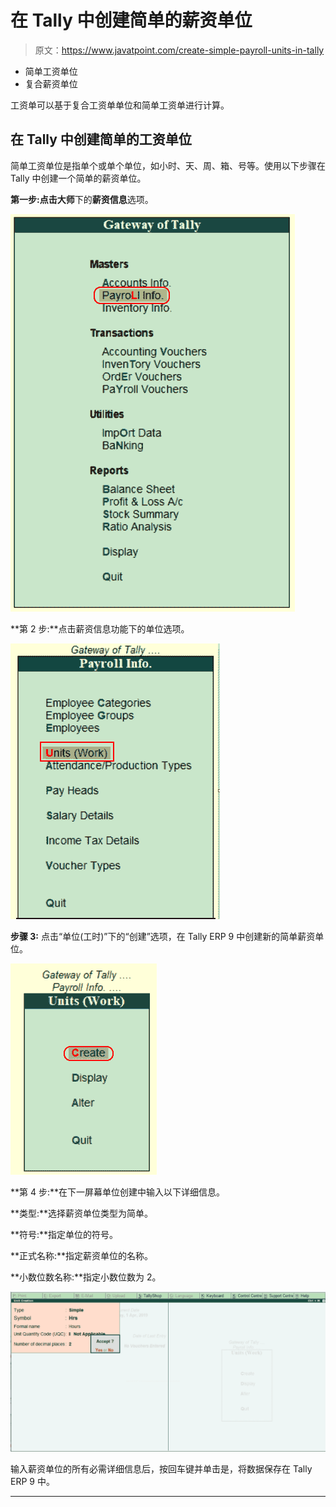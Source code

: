 # 在 Tally 中创建简单的薪资单位

> 原文：<https://www.javatpoint.com/create-simple-payroll-units-in-tally>

*   简单工资单位
*   复合薪资单位

工资单可以基于复合工资单单位和简单工资单进行计算。

## 在 Tally 中创建简单的工资单位

简单工资单位是指单个或单个单位，如小时、天、周、箱、号等。使用以下步骤在 Tally 中创建一个简单的薪资单位。

**第一步:**点击**大师**下的**薪资信息**选项。

![Create Simple Payroll Units in Tally](img/056ef1bf6125d65d69d684c99e92832e.png)

**第 2 步:**点击薪资信息功能下的单位选项。

![Create Simple Payroll Units in Tally](img/26d9f87ba2d85504a6aa7e64eddd0f1f.png)

**步骤 3:** 点击“单位(工时)”下的“创建”选项，在 Tally ERP 9 中创建新的简单薪资单位。

![Create Simple Payroll Units in Tally](img/67f58efc75f5b1e705ded33db4ff7a9b.png)

**第 4 步:**在下一屏幕单位创建中输入以下详细信息。

**类型:**选择薪资单位类型为简单。

**符号:**指定单位的符号。

**正式名称:**指定薪资单位的名称。

**小数位数名称:**指定小数位数为 2。

![Create Simple Payroll Units in Tally](img/385405108df5d0caed5d3b76e9442f92.png)

输入薪资单位的所有必需详细信息后，按回车键并单击是，将数据保存在 Tally ERP 9 中。

* * *